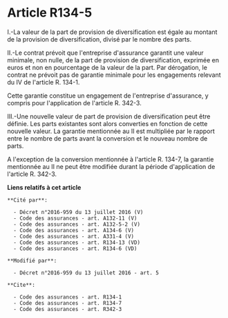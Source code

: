 # Article R134-5

I.-La valeur de la part de provision de diversification est égale au montant de la provision de diversification, divisé par
le nombre des parts. 

II.-Le contrat prévoit que l'entreprise d'assurance garantit une valeur minimale, non nulle, de la part de provision de
diversification, exprimée en euros et non en pourcentage de la valeur de la part. Par dérogation, le contrat ne prévoit pas
de garantie minimale pour les engagements relevant du IV de l'article R. 134-1. 

Cette garantie constitue un engagement de l'entreprise d'assurance, y compris pour l'application de l'article R. 342-3. 

III.-Une nouvelle valeur de part de provision de diversification peut être définie. Les parts existantes sont alors
converties en fonction de cette nouvelle valeur. La garantie mentionnée au II est multipliée par le rapport entre le nombre
de parts avant la conversion et le nouveau nombre de parts. 

A l'exception de la conversion mentionnée à l'article R. 134-7, la garantie mentionnée au II ne peut être modifiée durant la
période d'application de l'article R. 342-3.

**Liens relatifs à cet article**

	**Cité par**:

	  - Décret n°2016-959 du 13 juillet 2016 (V)
	  - Code des assurances - art. A132-11 (V)
	  - Code des assurances - art. A132-5-2 (V)
	  - Code des assurances - art. A134-6 (V)
	  - Code des assurances - art. A331-4 (V)
	  - Code des assurances - art. R134-13 (VD)
	  - Code des assurances - art. R134-6 (VD)

	**Modifié par**:

	  - Décret n°2016-959 du 13 juillet 2016 - art. 5

	**Cite**:

	  - Code des assurances - art. R134-1
	  - Code des assurances - art. R134-7
	  - Code des assurances - art. R342-3
